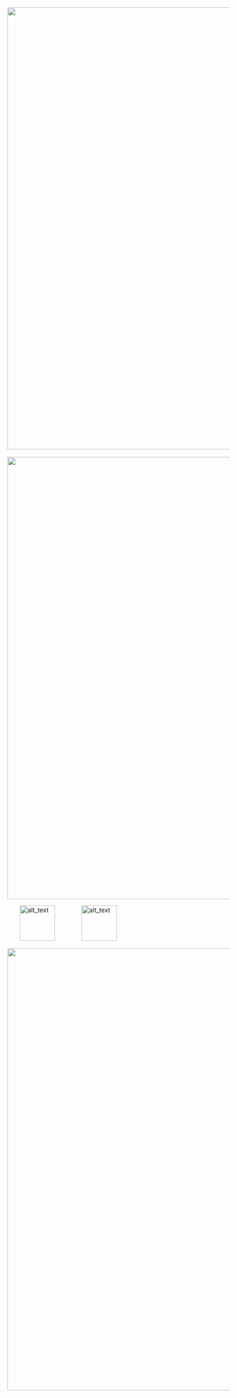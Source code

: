 <div id="header" align="center">
  <img src="https://files.catbox.moe/hwer9d.png" width="1000"/>
</div>
     
<div id="header" align="center">
  <img src= "https://files.catbox.moe/k6ahfx.png" width="1000"/>
</div>

  [<img alt="alt_text" width="80px" src="https://files.catbox.moe/eyc08y.png" />](https://www.google.com/)     [<img alt="alt_text" width="80px" src="https://files.catbox.moe/oje5t5.png" />](https://www.google.com/)

<div id="header" align="center">
  <img src= "https://files.catbox.moe/ffgw5y.png" width="1000"/>
</div>
